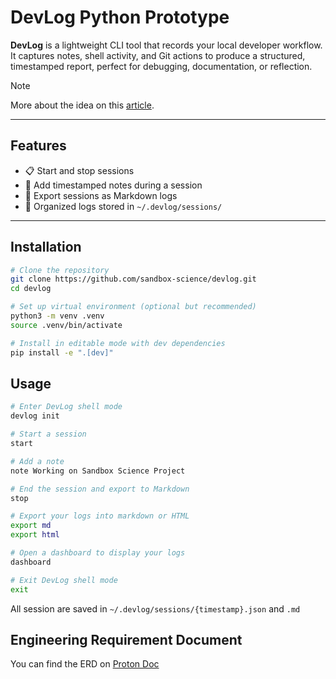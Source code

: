 # DevLog Python Prototype

**DevLog** is a lightweight CLI tool that records your local developer workflow. It captures notes, shell activity, and Git actions to produce a structured, timestamped report, perfect for debugging, documentation, or reflection.

> [!NOTE]
>
> More about the idea on this [article](https://listed.to/@Astra/63832/devlog-cli-developer-tool). 

---

## Features

- 📋 Start and stop sessions
- 📝 Add timestamped notes during a session
- 📂 Export sessions as Markdown logs
- 📁 Organized logs stored in `~/.devlog/sessions/`

---

## Installation

```bash
# Clone the repository
git clone https://github.com/sandbox-science/devlog.git
cd devlog

# Set up virtual environment (optional but recommended)
python3 -m venv .venv
source .venv/bin/activate

# Install in editable mode with dev dependencies
pip install -e ".[dev]"
```

## Usage

```bash
# Enter DevLog shell mode
devlog init

# Start a session
start

# Add a note
note Working on Sandbox Science Project

# End the session and export to Markdown
stop

# Export your logs into markdown or HTML
export md
export html

# Open a dashboard to display your logs
dashboard

# Exit DevLog shell mode
exit
```

All session are saved in `~/.devlog/sessions/{timestamp}.json` and `.md`

## Engineering Requirement Document

You can find the ERD on [Proton Doc](https://drive.proton.me/urls/P3WXQMK1FR#HKBehxHS1qO5)
